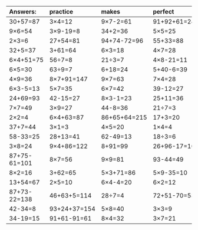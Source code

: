 | Answers: | practice | makes | perfect | ! |
| :--- | :--- | :--- | :--- | :--- |
| 30+57=87 | 3×4=12 | 9×7-2=61 | 91+92+61=244 | 24÷6=4 | 
| 9×6=54 | 3×9-19=8 | 34+2=36 | 5×5=25 | 81-65=16 | 
| 2×3=6 | 27+54=81 | 94+74-72=96 | 55+33=88 | 2×6-11=1 | 
| 32+5=37 | 3+61=64 | 6×3=18 | 4×7=28 | 41+25+63=129 | 
| 6×4+51=75 | 56÷7=8 | 21÷3=7 | 4×8-21=11 | 15+7=22 | 
| 6×5=30 | 63÷9=7 | 6+18=24 | 5+40-6=39 | 19+82-49=52 | 
| 4×9=36 | 8×7+91=147 | 9×7=63 | 7×4=28 | 2×2+38=42 | 
| 6×3-5=13 | 5×7=35 | 6×7=42 | 39-12=27 | 3×7-12=9 | 
| 24+69=93 | 42-15=27 | 8×3-1=23 | 25+11=36 | 48-38=10 | 
| 7×7=49 | 3×9=27 | 44-8=36 | 21÷7=3 | 51+20=71 | 
| 2×2=4 | 6×4+63=87 | 86+65+64=215 | 17+3=20 | 8×9-20=52 | 
| 37+7=44 | 3×1=3 | 4×5=20 | 1×4=4 | 4×3=12 | 
| 58-33=25 | 28+13=41 | 62-49=13 | 18÷3=6 | 2×7=14 | 
| 3×8=24 | 9×4+86=122 | 8+91=99 | 26+96-17=105 | 9÷1=9 | 
| 87+75-61=101 | 8×7=56 | 9×9=81 | 93-44=49 | 75+11=86 | 
| 8×2=16 | 3+62=65 | 5×3+71=86 | 5×9-35=10 | 27+69=96 | 
| 13+54=67 | 2×5=10 | 6×4-4=20 | 6×2=12 | 15+82=97 | 
| 87+73-22=138 | 46+63+5=114 | 28÷7=4 | 72+51-70=53 | 45+45=90 | 
| 42-34=8 | 93+24+37=154 | 5×8=40 | 3×3=9 | 23-6=17 | 
| 34-19=15 | 91+61-91=61 | 8×4=32 | 3×7=21 | 21-20=1 | 
